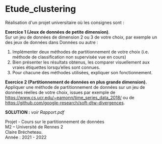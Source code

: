 # Etude_clustering

Réalisation d'un projet universitaire où les consignes sont : 

**Exercice 1 (Jeux de données de petite dimension)**.     
Sur un jeu de données de dimension 2 ou 3 de votre choix, par exemple un des jeux de données dans Données ou autre :
1. Implémenter deux méthodes de partitionnement de votre choix (i.e. méthode de classification non
supervisée vue en cours)
2. Bien présenter les résultats obtenus, les comparer visuellement aux vraies étiquettes lorsqu’elles sont
connues.
3. Pour chacune des méthodes utilisées, expliquer son fonctionnement.


**Exercice 2 (Partitionnement de données en plus grande dimension).**    
Appliquer une méthode de partitionnement de données sur un jeu de données réelles de votre choix, issues par exemple de https://www.cs.ucr.edu/~eamonn/time_series_data_2018/ ou de https://github.com/google-research/soft-dtw-divergences.

**SOLUTION :** *voir Rapport.pdf*    

Projet - Cours sur le partitionnement de données    
M2 – Université de Rennes 2    
Claire Brécheteau.    
Année : 2021 - 2022
